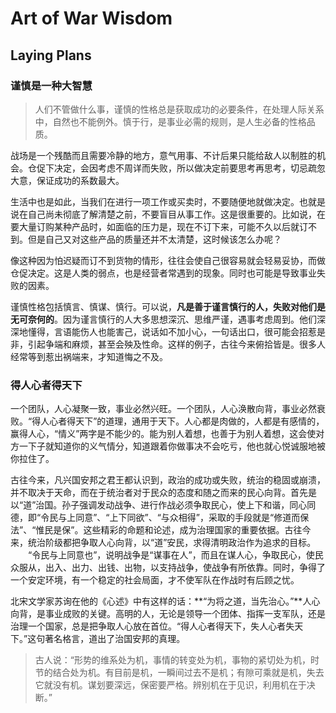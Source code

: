 # Art of War Wisdom

## Laying Plans

### 谨慎是一种大智慧

> 人们不管做什么事，谨慎的性格总是获取成功的必要条件，在处理人际关系中，自然也不能例外。慎于行，是事业必需的规则，是人生必备的性格品质。

战场是一个残酷而且需要冷静的地方，意气用事、不计后果只能给敌人以制胜的机会。仓促下决定，会因考虑不周详而失败，所以做决定前要思考再思考，切忌疏忽大意，保证成功的系数最大。

生活中也是如此，当我们在进行一项工作或买卖时，不要随便地就做决定。也就是说在自己尚未彻底了解清楚之前，不要盲目从事工作。这是很重要的。比如说，在要大量订购某种产品时，如面临的压力是，现在不订下来，可能不久以后就订不到。但是自己又对这些产品的质量还并不太清楚，这时候该怎么办呢？

像这种因为怕迟疑而订不到货物的情形，往往会使自己很容易就会轻易妥协，而做仓促决定。这是人类的弱点，也是经营者常遇到的现象。同时也可能是导致事业失败的因素。

谨慎性格包括慎言、慎谋、慎行。可以说，**凡是善于谨言慎行的人，失败对他们是无可奈何的**。因为谨言慎行的人大多思想深沉、思维严谨，遇事考虑周到。他们深深地懂得，言语能伤人也能害己，说话如不加小心，一句话出口，很可能会招惹是非，引起争端和麻烦，甚至会殃及性命。这样的例子，古往今来俯拾皆是。很多人经常等到惹出祸端来，才知道悔之不及。


### 得人心者得天下

一个团队，人心凝聚一致，事业必然兴旺。一个团队，人心涣散向背，事业必然衰败。“得人心者得天下”的道理，通用于天下。人心都是肉做的，人都是有感情的，赢得人心，“情义”两字是不能少的。能为别人着想，也善于为别人着想，这会使对方一下子就知道你的义气情分，知道跟着你做事决不会吃亏，他也就心悦诚服地被你拉住了。

古往今来，凡兴国安邦之君王都认识到，政治的成功或失败，统治的稳固或崩溃，并不取决于天命，而在于统治者对于民众的态度和随之而来的民心向背。首先是以“道”治国。孙子强调发动战争、进行作战必须争取民心，使上下和谐，同心同德，即“令民与上同意”、“上下同欲”、“与众相得”，采取的手段就是“修道而保法”、“惟民是保”。这些精彩的命题和论述，成为治理国家的重要依据。古往今来，统治阶级都把争取人心向背，以“道”安民，求得清明政治作为追求的目标。
　　“令民与上同意也”，说明战争是“谋事在人”，而且在谋人心，争取民心，使民众服从，出入、出力、出钱、出物，以支持战争，使战争有所依靠。同时，争得了一个安定环境，有一个稳定的社会局面，才不使军队在作战时有后顾之忧。

北宋文学家苏询在他的《心述》中有这样的话：**“为将之道，当先治心。”**人心向背，是事业成败的关键。高明的人，无论是领导一个团体、指挥一支军队，还是治理一个国家，总是把争取人心放在首位。“得人心者得天下，失人心者失天下。”这句著名格言，道出了治国安邦的真理。


> 古人说：“形势的维系处为机，事情的转变处为机，事物的紧切处为机，时节的结合处为机。有目前是机，一瞬间过去不是机；有隙可乘就是机，失去它就没有机。谋划要深远，保密要严格。辨别机在于见识，利用机在于决断。”
